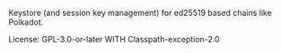 Keystore (and session key management) for ed25519 based chains like Polkadot.

License: GPL-3.0-or-later WITH Classpath-exception-2.0



